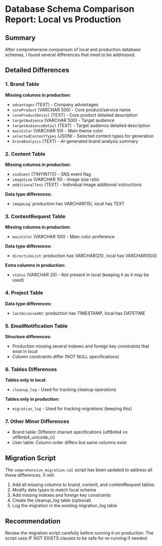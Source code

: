 # Database Schema Comparison Report: Local vs Production

## Summary
After comprehensive comparison of local and production database schemas, I found several differences that need to be addressed.

## Detailed Differences

### 1. Brand Table
**Missing columns in production:**
- `advantages` (TEXT) - Company advantages
- `coreProduct` (VARCHAR 500) - Core product/service name
- `coreProductDetail` (TEXT) - Core product detailed description
- `targetAudience` (VARCHAR 500) - Target audience
- `targetAudienceDetail` (TEXT) - Target audience detailed description  
- `mainColor` (VARCHAR 50) - Main theme color
- `selectedContentTypes` (JSON) - Selected content types for generation
- `brandAnalysis` (TEXT) - AI-generated brand analysis summary

### 2. Content Table
**Missing columns in production:**
- `snsEvent` (TINYINT(1)) - SNS event flag
- `imageSize` (VARCHAR 10) - Image size ratio
- `additionalText` (TEXT) - Individual image additional instructions

**Data type differences:**
- `imageLog`: production has VARCHAR(15), local has TEXT

### 3. ContentRequest Table
**Missing columns in production:**
- `mainColor` (VARCHAR 100) - Main color preference

**Data type differences:**
- `directionList`: production has VARCHAR(25), local has VARCHAR(500)

**Extra columns in production:**
- `status` (VARCHAR 20) - Not present in local (keeping it as it may be used)

### 4. Project Table
**Data type differences:**
- `lastAccessedAt`: production has TIMESTAMP, local has DATETIME

### 5. EmailNotification Table
**Structure differences:**
- Production missing several indexes and foreign key constraints that exist in local
- Column constraints differ (NOT NULL specifications)

### 6. Tables Differences
**Tables only in local:**
- `cleanup_log` - Used for tracking cleanup operations

**Tables only in production:**
- `migration_log` - Used for tracking migrations (keeping this)

### 7. Other Minor Differences
- Brand table: Different charset specifications (utf8mb4 vs utf8mb4_unicode_ci)
- User table: Column order differs but same columns exist

## Migration Script
The `comprehensive_migration.sql` script has been updated to address all these differences. It will:
1. Add all missing columns to brand, content, and contentRequest tables
2. Modify data types to match local schema
3. Add missing indexes and foreign key constraints
4. Create the cleanup_log table (optional)
5. Log the migration in the existing migration_log table

## Recommendation
Review the migration script carefully before running it on production. The script uses IF NOT EXISTS clauses to be safe for re-running if needed.